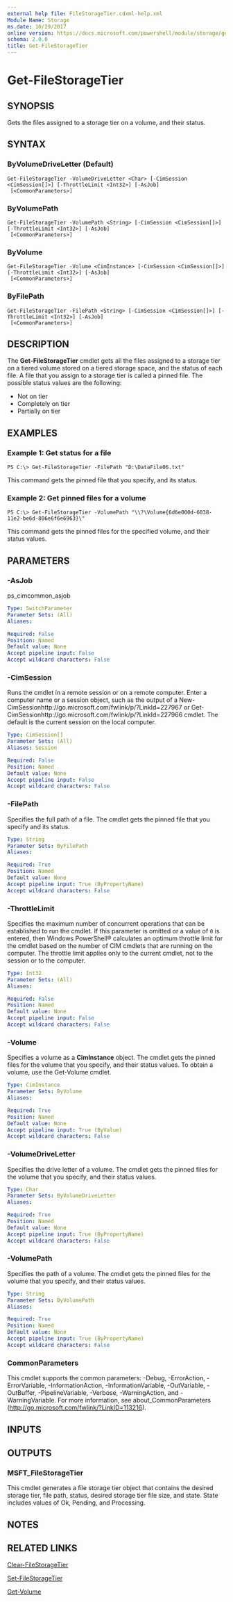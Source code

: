 ```yaml
---
external help file: FileStorageTier.cdxml-help.xml
Module Name: Storage
ms.date: 10/29/2017
online version: https://docs.microsoft.com/powershell/module/storage/get-filestoragetier?view=windowsserver2012r2-ps&wt.mc_id=ps-gethelp
schema: 2.0.0
title: Get-FileStorageTier
---
```


# Get-FileStorageTier

## SYNOPSIS
Gets the files assigned to a storage tier on a volume, and their status.

## SYNTAX

### ByVolumeDriveLetter (Default)
```
Get-FileStorageTier -VolumeDriveLetter <Char> [-CimSession <CimSession[]>] [-ThrottleLimit <Int32>] [-AsJob]
 [<CommonParameters>]
```

### ByVolumePath
```
Get-FileStorageTier -VolumePath <String> [-CimSession <CimSession[]>] [-ThrottleLimit <Int32>] [-AsJob]
 [<CommonParameters>]
```

### ByVolume
```
Get-FileStorageTier -Volume <CimInstance> [-CimSession <CimSession[]>] [-ThrottleLimit <Int32>] [-AsJob]
 [<CommonParameters>]
```

### ByFilePath
```
Get-FileStorageTier -FilePath <String> [-CimSession <CimSession[]>] [-ThrottleLimit <Int32>] [-AsJob]
 [<CommonParameters>]
```

## DESCRIPTION
The **Get-FileStorageTier** cmdlet gets all the files assigned to a storage tier on a tiered volume stored on a tiered storage space, and the status of each file.
A file that you assign to a storage tier is called a pinned file.
The possible status values are the following: 

- Not on tier
- Completely on tier
- Partially on tier

## EXAMPLES

### Example 1: Get status for a file
```
PS C:\> Get-FileStorageTier -FilePath "D:\DataFile06.txt"
```

This command gets the pinned file that you specify, and its status.

### Example 2: Get pinned files for a volume
```
PS C:\> Get-FileStorageTier -VolumePath "\\?\Volume{6d6e000d-6038-11e2-be6d-806e6f6e6963}\"
```

This command gets the pinned files for the specified volume, and their status values.

## PARAMETERS

### -AsJob
ps_cimcommon_asjob

```yaml
Type: SwitchParameter
Parameter Sets: (All)
Aliases: 

Required: False
Position: Named
Default value: None
Accept pipeline input: False
Accept wildcard characters: False
```

### -CimSession
Runs the cmdlet in a remote session or on a remote computer.
Enter a computer name or a session object, such as the output of a New-CimSessionhttp://go.microsoft.com/fwlink/p/?LinkId=227967 or Get-CimSessionhttp://go.microsoft.com/fwlink/p/?LinkId=227966 cmdlet.
The default is the current session on the local computer.

```yaml
Type: CimSession[]
Parameter Sets: (All)
Aliases: Session

Required: False
Position: Named
Default value: None
Accept pipeline input: False
Accept wildcard characters: False
```

### -FilePath
Specifies the full path of a file.
The cmdlet gets the pinned file that you specify and its status.

```yaml
Type: String
Parameter Sets: ByFilePath
Aliases: 

Required: True
Position: Named
Default value: None
Accept pipeline input: True (ByPropertyName)
Accept wildcard characters: False
```

### -ThrottleLimit
Specifies the maximum number of concurrent operations that can be established to run the cmdlet.
If this parameter is omitted or a value of `0` is entered, then Windows PowerShell® calculates an optimum throttle limit for the cmdlet based on the number of CIM cmdlets that are running on the computer.
The throttle limit applies only to the current cmdlet, not to the session or to the computer.

```yaml
Type: Int32
Parameter Sets: (All)
Aliases: 

Required: False
Position: Named
Default value: None
Accept pipeline input: False
Accept wildcard characters: False
```

### -Volume
Specifies a volume as a **CimInstance** object.
The cmdlet gets the pinned files for the volume that you specify, and their status values.
To obtain a volume, use the Get-Volume cmdlet.

```yaml
Type: CimInstance
Parameter Sets: ByVolume
Aliases: 

Required: True
Position: Named
Default value: None
Accept pipeline input: True (ByValue)
Accept wildcard characters: False
```

### -VolumeDriveLetter
Specifies the drive letter of a volume.
The cmdlet gets the pinned files for the volume that you specify, and their status values.

```yaml
Type: Char
Parameter Sets: ByVolumeDriveLetter
Aliases: 

Required: True
Position: Named
Default value: None
Accept pipeline input: True (ByPropertyName)
Accept wildcard characters: False
```

### -VolumePath
Specifies the path of a volume.
The cmdlet gets the pinned files for the volume that you specify, and their status values.

```yaml
Type: String
Parameter Sets: ByVolumePath
Aliases: 

Required: True
Position: Named
Default value: None
Accept pipeline input: True (ByPropertyName)
Accept wildcard characters: False
```

### CommonParameters
This cmdlet supports the common parameters: -Debug, -ErrorAction, -ErrorVariable, -InformationAction, -InformationVariable, -OutVariable, -OutBuffer, -PipelineVariable, -Verbose, -WarningAction, and -WarningVariable. For more information, see about_CommonParameters (http://go.microsoft.com/fwlink/?LinkID=113216).

## INPUTS

## OUTPUTS

### MSFT_FileStorageTier
This cmdlet generates a file storage tier object that contains the desired storage tier, file path, status, desired storage tier file size, and state.
State includes values of Ok, Pending, and Processing.

## NOTES

## RELATED LINKS

[Clear-FileStorageTier](./Clear-FileStorageTier.md)

[Set-FileStorageTier](./Set-FileStorageTier.md)

[Get-Volume](./Get-Volume.md)

